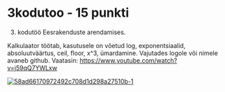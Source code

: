 # 3kodutoo - 15 punkti
3. kodutöö Eesrakenduste arendamises.

Kalkulaator töötab, kasutusele on võetud log, exponentsiaalid, absoluutväärtus, ceil, floor, x^3, ümardamine. Vajutades logole või nimele avaneb github.
Vaatasin: https://www.youtube.com/watch?v=j59qQ7YWLxw

<a href="https://ibb.co/d2krn1B"><img src="https://i.ibb.co/1qRLHhZ/58ad66170972492c708d1d298a27510b-1.png" alt="58ad66170972492c708d1d298a27510b-1" border="0"></a>
